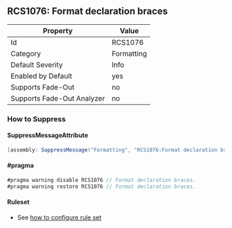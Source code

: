## RCS1076: Format declaration braces

Property | Value
--- | --- 
Id | RCS1076
Category | Formatting
Default Severity | Info
Enabled by Default | yes
Supports Fade-Out | no
Supports Fade-Out Analyzer | no

### How to Suppress

#### SuppressMessageAttribute

```csharp
[assembly: SuppressMessage("Formatting", "RCS1076:Format declaration braces.", Justification = "<Pending>")]
```

#### \#pragma

```csharp
#pragma warning disable RCS1076 // Format declaration braces.
#pragma warning restore RCS1076 // Format declaration braces.
```

#### Ruleset

* See [how to configure rule set](../HowToConfigureAnalyzers.md)
